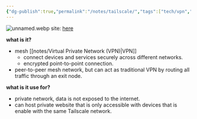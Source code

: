 ```yaml
---
{"dg-publish":true,"permalink":"/notes/tailscale/","tags":["tech/vpn","network"],"noteIcon":"1","created":"2025-01-22T22:31:12.068+08:00","updated":"2025-01-22T23:11:56.457+08:00"}
---
```


![unnamed.webp](/img/user/assets/unnamed.webp)
site: [here](https://tailscale.com/)

**what is it?**
- mesh [[notes/Virtual Private Network (VPN)\|VPN]]
	- connect devices and services securely across different networks.
	- encrypted point-to-point connection.
- peer-to-peer mesh network, but can act as traditional VPN by routing all traffic through an exit node.

**what is it use for?**
- private network, data is not exposed to the internet.
- can host private website that is only accessible with devices that is enable with the same Tailscale network.